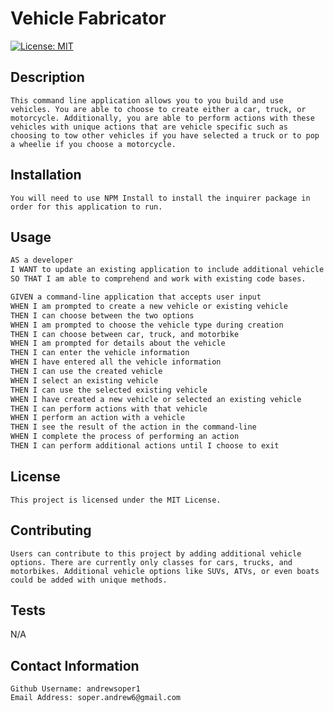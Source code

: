 # Vehicle Fabricator
 [![License: MIT](https://img.shields.io/badge/License-MIT-yellow.svg)](https://opensource.org/licenses/MIT)



## Description
    This command line application allows you to you build and use vehicles. You are able to choose to create either a car, truck, or motorcycle. Additionally, you are able to perform actions with these vehicles with unique actions that are vehicle specific such as choosing to tow other vehicles if you have selected a truck or to pop a wheelie if you choose a motorcycle.

## Installation
    You will need to use NPM Install to install the inquirer package in order for this application to run.

## Usage
```md
AS a developer
I WANT to update an existing application to include additional vehicle types
SO THAT I am able to comprehend and work with existing code bases.
```

```md
GIVEN a command-line application that accepts user input
WHEN I am prompted to create a new vehicle or existing vehicle
THEN I can choose between the two options
WHEN I am prompted to choose the vehicle type during creation
THEN I can choose between car, truck, and motorbike
WHEN I am prompted for details about the vehicle
THEN I can enter the vehicle information
WHEN I have entered all the vehicle information
THEN I can use the created vehicle
WHEN I select an existing vehicle
THEN I can use the selected existing vehicle
WHEN I have created a new vehicle or selected an existing vehicle
THEN I can perform actions with that vehicle
WHEN I perform an action with a vehicle
THEN I see the result of the action in the command-line
WHEN I complete the process of performing an action
THEN I can perform additional actions until I choose to exit
```
## License
    This project is licensed under the MIT License.

## Contributing
    Users can contribute to this project by adding additional vehicle options. There are currently only classes for cars, trucks, and motorbikes. Additional vehicle options like SUVs, ATVs, or even boats could be added with unique methods.

## Tests
N/A

## Contact Information
    Github Username: andrewsoper1
    Email Address: soper.andrew6@gmail.com